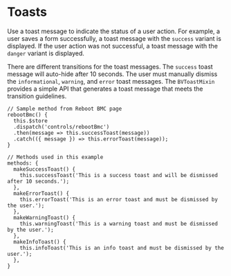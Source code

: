 # Toasts
Use a toast message to indicate the status of a user action. For example, a user saves a form successfully, a toast message with the `success` variant is displayed.  If the user action was not successful, a toast message with the `danger` variant is displayed.

There are different transitions for the toast messages. The `success` toast message will auto-hide after 10 seconds. The user must manually dismiss the `informational`, `warning`, and `error` toast messages.  The `BVToastMixin` provides a simple API that generates a toast message that meets the transition guidelines.

<BmcToasts />

```js{5}
// Sample method from Reboot BMC page
rebootBmc() {
  this.$store
  .dispatch('controls/rebootBmc')
  .then(message => this.successToast(message))
  .catch(({ message }) => this.errorToast(message));
}

// Methods used in this example
methods: {
  makeSuccessToast() {
    this.successToast('This is a success toast and will be dismissed after 10 seconds.');
  },
  makeErrorToast() {
    this.errorToast('This is an error toast and must be dismissed by the user.');
  },
  makeWarningToast() {
    this.warningToast('This is a warning toast and must be dismissed by the user.');
  },
  makeInfoToast() {
    this.infoToast('This is an info toast and must be dismissed by the user.');
  },
}
```